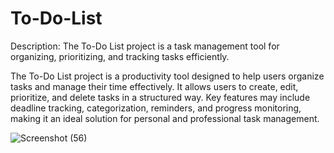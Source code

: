 # To-Do-List

Description: The To-Do List project is a task management tool for organizing, prioritizing, and tracking tasks efficiently.

The To-Do List project is a productivity tool designed to help users organize tasks and manage their time effectively. It allows users to create, edit, prioritize, and delete tasks in a structured way. Key features may include deadline tracking, categorization, reminders, and progress monitoring, making it an ideal solution for personal and professional task management.


![Screenshot (56)](https://github.com/user-attachments/assets/44d4d9ad-3e6a-4d65-9a2c-b0d84c2ba7c6)
